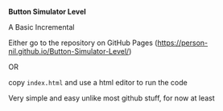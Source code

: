 **Button Simulator Level**

A Basic Incremental

Either go to the repository on GitHub Pages (https://person-nil.github.io/Button-Simulator-Level/)

OR 

copy `index.html` and use a html editor to run the code

Very simple and easy unlike most github stuff, for now at least
